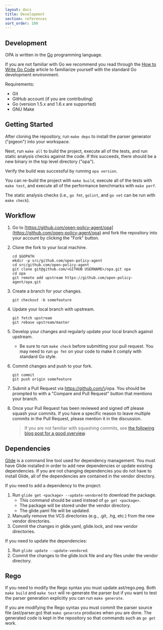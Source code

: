 ```yaml
---
layout: docs
title: Development
section: references
sort_order: 100
---
```


## Development

OPA is written in the [Go](https://golang.org) programming language.

If you are not familiar with Go we recommend you read through the [How to Write Go
Code](https://golang.org/doc/code.html) article to familiarize yourself with the standard Go development environment.

Requirements:

- Git
- GitHub account (if you are contributing)
- Go (version 1.5.x and 1.6.x are supported)
- GNU Make

## Getting Started

After cloning the repository, run `make deps` to install the parser generator ("pigeon") into your workspace.

Next, run `make all` to build the project, execute all of the tests, and run
static analysis checks against the code. If this succeeds, there should be a
new binary in the top level directory ("opa").

Verify the build was successful by running `opa version`.

You can re-build the project with `make build`, execute all of the tests
with `make test`, and execute all of the performance benchmarks with `make perf`.

The static analysis checks (i.e., `go fmt`, `golint`, and `go vet` can be run
with `make check`).

## Workflow

1. Go to [https://github.com/open-policy-agent/opa](https://github.com/open-policy-agent/opa) and fork the repository
   into your account by clicking the "Fork" button.

1. Clone the fork to your local machine.

    ```
    cd $GOPATH
    mkdir -p src/github.com/open-policy-agent
    cd src/github.com/open-policy-agent
    git clone git@github.com/<GITHUB USERNAME>/opa.git opa
    cd opa
    git remote add upstream https://github.com/open-policy-agent/opa.git
    ```

1. Create a branch for your changes.

    ```
    git checkout -b somefeature
    ```

1. Update your local branch with upstream.

    ```
    git fetch upstream
    git rebase upstream/master
    ```

1. Develop your changes and regularly update your local branch against upstream.

    - Be sure to run `make check` before submitting your pull request. You
      may need to run `go fmt` on your code to make it comply with standard Go
      style.

1. Commit changes and push to your fork.

    ```
    git commit
    git push origin somefeature
    ```

1. Submit a Pull Request via https://github.com/\<GITHUB USERNAME>/opa. You
   should be prompted to with a "Compare and Pull Request" button that
   mentions your branch.

1. Once your Pull Request has been reviewed and signed off please squash your
   commits. If you have a specific reason to leave multiple commits in the
   Pull Request, please mention it in the discussion.

   > If you are not familiar with squashing commits, see [the following blog post for a good overview](http://gitready.com/advanced/2009/02/10/squashing-commits-with-rebase.html).

## Dependencies

[Glide](https://github.com/Masterminds/glide) is a command line tool used for
dependency management. You must have Glide installed in order to add new
dependencies or update existing dependencies. If you are not changing
dependencies you do not have to install Glide, all of the dependencies are
contained in the vendor directory.

If you need to add a dependency to the project:

1. Run `glide get <package> --update-vendored` to download the package.
    - This command should be used instead of `go get <package>`.
	- The package will be stored under the vendor directory.
	- The glide.yaml file will be updated.
1. Manually remove the VCS directories (e.g., .git, .hg, etc.) from the new
   vendor directories.
1. Commit the changes in glide.yaml, glide.lock, and new vendor directories.

If you need to update the dependencies:

1. Run `glide update --update-vendored`.
1. Commit the changes to the glide.lock file and any files under the vendor
   directory.

## Rego

If you need to modify the Rego syntax you must update ast/rego.peg. Both `make build` and `make test` will re-generate the parser but if you want to test the parser generation explicitly you can run `make generate`.

If you are modifying the Rego syntax you must commit the parser source file (ast/parser.go) that `make generate` produces when you are done. The generated code is kept in the repository so that commands such as `go get` work.
